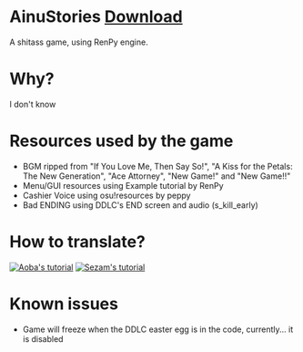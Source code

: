 # AinuStories [Download](https://github.com/Hazuki-san/AinuStories/releases)
A shitass game, using RenPy engine.

# Why?
I don't know

# Resources used by the game
- BGM ripped from "If You Love Me, Then Say So!", "A Kiss for the Petals: The New Generation", "Ace Attorney", "New Game!" and "New Game!!"
- Menu/GUI resources using Example tutorial by RenPy
- Cashier Voice using osu!resources by peppy
- Bad ENDING using DDLC's END screen and audio (s_kill_early)

# How to translate?
[![Aoba's tutorial](http://img.youtube.com/vi/rJXUYD5hi9g/0.jpg)](https://www.youtube.com/watch?v=rJXUYD5hi9g "How to translate the game")
[![Sezam's tutorial](http://img.youtube.com/vi/NX7OIKE0T7w/0.jpg)](http://www.youtube.com/watch?v=NX7OIKE0T7w "How to translate the game")

# Known issues
- Game will freeze when the DDLC easter egg is in the code, currently... it is disabled
